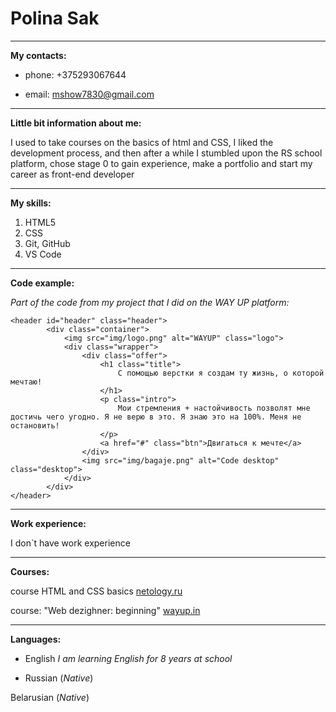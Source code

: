 # Polina Sak

*****

**My contacts:**

+ phone: +375293067644

+ email: mshow7830@gmail.com

*******

**Little bit information about me:**

I used to take courses on the basics of html and CSS, I liked the development process, and then after a while I stumbled upon the RS school platform, chose stage 0 to gain experience, make a portfolio and start my career as front-end developer

********

**My skills:**

1. HTML5
2. CSS
3. Git, GitHub
4. VS Code

********

**Code example:**

*Part of the code from my project that I did on the WAY UP platform:*

```
<header id="header" class="header">
		<div class="container">
			<img src="img/logo.png" alt="WAYUP" class="logo">
			<div class="wrapper">
				<div class="offer">
					<h1 class="title">
						С помощью верстки я создам ту жизнь, о которой мечтаю!
					</h1>
					<p class="intro">
						Мои стремления + настойчивость позволят мне достичь чего угодно. Я не верю в это. Я знаю это на 100%. Меня не остановить!
					</p>
					<a href="#" class="btn">Двигаться к мечте</a>
				</div>
				<img src="img/bagaje.png" alt="Code desktop" class="desktop">
			</div>
		</div>
</header>

```

******

**Work experience:**

I don`t have work experience

******

**Courses:**

course HTML and CSS basics [netology.ru](https://netology.ru "")

course: "Web dezighner: beginning" [wayup.in](https://wayup.in "Описание")

******

**Languages:**

+ English *I am learning English for 8 years at school*

+ Russian (*Native*)

Belarusian (*Native*)
